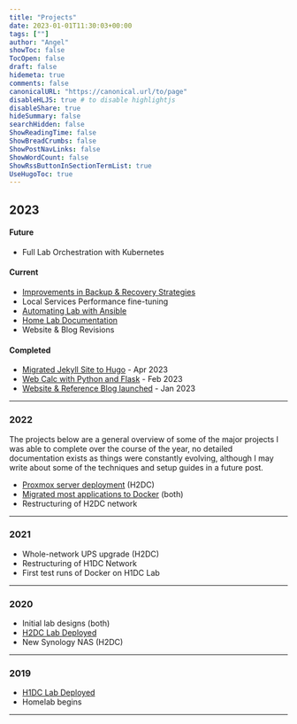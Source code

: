 ```yaml
---
title: "Projects"
date: 2023-01-01T11:30:03+00:00
tags: [""]
author: "Angel"
showToc: false
TocOpen: false
draft: false
hidemeta: true
comments: false
canonicalURL: "https://canonical.url/to/page"
disableHLJS: true # to disable highlightjs
disableShare: true
hideSummary: false
searchHidden: false
ShowReadingTime: false
ShowBreadCrumbs: false
ShowPostNavLinks: false
ShowWordCount: false
ShowRssButtonInSectionTermList: true
UseHugoToc: true
---
```

## 2023

#### Future
- Full Lab Orchestration with Kubernetes

#### Current
- [Improvements in Backup & Recovery Strategies](/posts/2023-03/data-backup-guide/#my-strategies-for-my-lab)
- Local Services Performance fine-tuning
- [Automating Lab with Ansible](/posts/2023-04/automate-your-infrastructure-with-ansible)
- [Home Lab Documentation](/posts/2023-01/lab-overview)
- Website & Blog Revisions


#### Completed
- [Migrated Jekyll Site to Hugo](/posts/2023-04/how-i-migrated-my-site) - Apr 2023
- [Web Calc with Python and Flask](/posts/2023-03/hands-on-python/#build-a-calculator-app-for-the-web-using-flask) - Feb 2023
- [Website & Reference Blog launched](/posts/2023-01/journey) - Jan 2023

---

### 2022
The projects below are a general overview of some of the major projects I was able to complete over the course of the year, no detailed documentation exists as things were constantly evolving, although I may write about some of the techniques and setup guides in a future post.

- [Proxmox server deployment](/posts/2023-02/setup-a-vm-server) (H2DC)
- [Migrated most applications to Docker](/posts/2023-02/get-started-with-docker) (both)
- Restructuring of H2DC network

---

### 2021
- Whole-network UPS upgrade (H2DC)
- Restructuring of H1DC Network
- First test runs of Docker on H1DC Lab

---

### 2020
- Initial lab designs (both)
- [H2DC Lab Deployed](/posts/2023-01/lab-overview/#homelab-2-h2dc-logical-layout)
- New Synology NAS (H2DC)

---

### 2019
- [H1DC Lab Deployed](/posts/2023-01/lab-overview/#homelab-1-h1dc-logical-layout)
- Homelab begins

---
